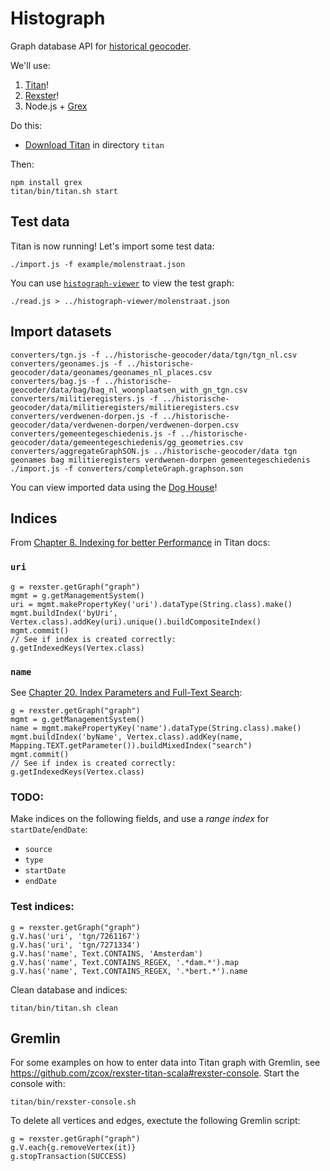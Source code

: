 # Histograph

Graph database API for [historical geocoder](https://github.com/erfgoed-en-locatie/historische-geocoder/).

We'll use:

1. [Titan](http://thinkaurelius.github.io/titan/)!
2. [Rexster](https://github.com/thinkaurelius/titan/wiki/Rexster-Graph-Server)!
3. Node.js + [Grex](https://github.com/jbmusso/grex)

Do this:

- [Download Titan](https://github.com/thinkaurelius/titan/wiki/Downloads) in directory `titan`

Then:

    npm install grex
    titan/bin/titan.sh start

## Test data

Titan is now running! Let's import some test data:

    ./import.js -f example/molenstraat.json

You can use [`histograph-viewer`](https://github.com/erfgoed-en-locatie/histograph-viewer/) to view the test graph:

    ./read.js > ../histograph-viewer/molenstraat.json

## Import datasets

    converters/tgn.js -f ../historische-geocoder/data/tgn/tgn_nl.csv
    converters/geonames.js -f ../historische-geocoder/data/geonames/geonames_nl_places.csv
    converters/bag.js -f ../historische-geocoder/data/bag/bag_nl_woonplaatsen_with_gn_tgn.csv
    converters/militieregisters.js -f ../historische-geocoder/data/militieregisters/militieregisters.csv
    converters/verdwenen-dorpen.js -f ../historische-geocoder/data/verdwenen-dorpen/verdwenen-dorpen.csv
    converters/gemeentegeschiedenis.js -f ../historische-geocoder/data/gemeentegeschiedenis/gg_geometries.csv
    converters/aggregateGraphSON.js ../historische-geocoder/data tgn geonames bag militieregisters verdwenen-dorpen gemeentegeschiedenis
	./import.js -f converters/completeGraph.graphson.son
    
You can view imported data using the [Dog House](http://localhost:8182/doghouse/main/graph/graph)!

## Indices

From [Chapter 8. Indexing for better Performance](http://s3.thinkaurelius.com/docs/titan/current/indexes.html) in Titan docs:

### `uri`

    g = rexster.getGraph("graph")
    mgmt = g.getManagementSystem()
    uri = mgmt.makePropertyKey('uri').dataType(String.class).make()
    mgmt.buildIndex('byUri', Vertex.class).addKey(uri).unique().buildCompositeIndex()
    mgmt.commit()
    // See if index is created correctly:
    g.getIndexedKeys(Vertex.class)

### `name`

See [Chapter 20. Index Parameters and Full-Text Search](http://s3.thinkaurelius.com/docs/titan/current/index-parameters.html#_string_search):

    g = rexster.getGraph("graph")
    mgmt = g.getManagementSystem()
    name = mgmt.makePropertyKey('name').dataType(String.class).make()
    mgmt.buildIndex('byName', Vertex.class).addKey(name, Mapping.TEXT.getParameter()).buildMixedIndex("search")
    mgmt.commit()
    // See if index is created correctly:
    g.getIndexedKeys(Vertex.class)

### TODO:

Make indices on the following fields, and use a _range index_ for `startDate`/`endDate`:

- `source`
- `type`
- `startDate`
- `endDate`

### Test indices:

    g = rexster.getGraph("graph")
    g.V.has('uri', 'tgn/7261167')
    g.V.has('uri', 'tgn/7271334')
    g.V.has('name', Text.CONTAINS, 'Amsterdam')
    g.V.has('name', Text.CONTAINS_REGEX, '.*dam.*').map
    g.V.has('name', Text.CONTAINS_REGEX, '.*bert.*').name

Clean database and indices:

    titan/bin/titan.sh clean

## Gremlin

For some examples on how to enter data into Titan graph with Gremlin, see https://github.com/zcox/rexster-titan-scala#rexster-console. Start the console with:

    titan/bin/rexster-console.sh

To delete all vertices and edges, exectute the following Gremlin script:

    g = rexster.getGraph("graph")
    g.V.each{g.removeVertex(it)}
    g.stopTransaction(SUCCESS)

